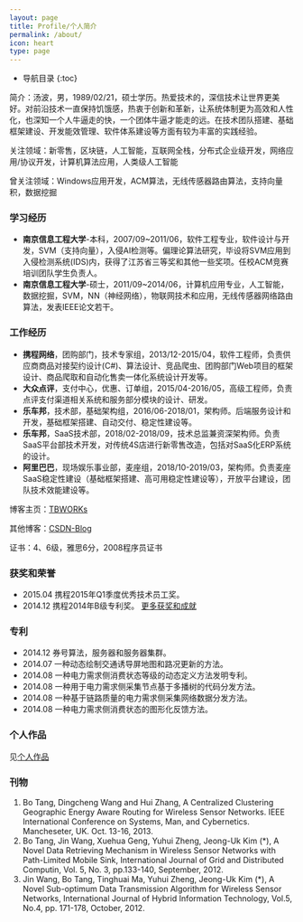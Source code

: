 ```yaml
---
layout: page
title: Profile/个人简介
permalink: /about/
icon: heart
type: page
---
```


* 导航目录
{:toc}

简介：汤波，男，1989/02/21，硕士学历。热爱技术的，深信技术让世界更美好。对前沿技术一直保持饥饿感，热衷于创新和革新，让系统体制更为高效和人性化，也深知一个人牛逼走的快，一个团体牛逼才能走的远。在技术团队搭建、基础框架建设、开发能效管理、软件体系建设等方面有较为丰富的实践经验。

关注领域：新零售，区块链，人工智能，互联网全栈，分布式企业级开发，网络应用/协议开发，计算机算法应用，人类级人工智能

曾关注领域：Windows应用开发，ACM算法，无线传感器路由算法，支持向量积，数据挖掘

### 学习经历
- **南京信息工程大学**-本科，2007/09~2011/06，软件工程专业，软件设计与开发，SVM（支持向量），入侵AI检测等。偏理论算法研究，毕设将SVM应用到入侵检测系统(IDS)内，获得了江苏省三等奖和其他一些奖项。任校ACM竞赛培训团队学生负责人。
- **南京信息工程大学**-硕士，2011/09~2014/06，计算机应用专业，人工智能，数据挖掘，SVM，NN（神经网络），物联网技术和应用，无线传感器网络路由算法，发表IEEE论文若干。  


### 工作经历
- **携程网络**，团购部门，技术专家组，2013/12-2015/04，软件工程师，负责供应商商品对接契约设计(C#)、算法设计、竞品爬虫、团购部门Web项目的框架设计、商品爬取和自动化售卖一体化系统设计开发等。
- **大众点评**，支付中心，优惠、订单组，2015/04-2016/05，高级工程师，负责点评支付渠道相关系统和服务部分模块的设计、研发。
- **乐车邦**，技术部，基础架构组，2016/06-2018/01，架构师。后端服务设计和开发，基础框架搭建、自动交付、稳定性建设等。
- **乐车邦**，SaaS技术部，2018/02-2018/09，技术总监兼资深架构师。负责SaaS平台部技术开发，对传统4S店进行新零售改造，包括对SaaS化ERP系统的设计。
- **阿里巴巴**，现场娱乐事业部，麦座组，2018/10-2019/03，架构师。负责麦座SaaS稳定性建设（基础框架搭建、高可用稳定性建设等），开放平台建设，团队技术效能建设等。

博客主页：[TBWORKs](http://www.tbwork.org)

其他博客：[CSDN-Blog](http://www.tbwood.cn)

证书：4、6级，雅思6分，2008程序员证书

### 获奖和荣誉

* 2015.04 携程2015年Q1季度优秀技术员工奖。
* 2014.12 携程2014年B级专利奖。
[更多获奖和成就](/2007/09/01/prize-and-achievements)

### 专利

* 2014.12 券号算法，服务器和服务器集群。
* 2014.07 一种动态绘制交通诱导屏地图和路况更新的方法。
* 2014.08 一种电力需求侧消费状态等级的动态定义方法发明专利。
* 2014.08 一种用于电力需求侧采集节点基于多播树的代码分发方法。
* 2014.08 一种基于链路质量的电力需求侧采集网络数据分发方法。
* 2014.08 一种电力需求侧消费状态的图形化反馈方法。

### 个人作品
见[个人作品](/artifacts)

### 刊物
1. Bo Tang, Dingcheng Wang and Hui Zhang, A Centralized Clustering Geographic Energy Aware Routing for Wireless Sensor Networks. IEEE International Conference on Systems, Man, and Cybernetics. Mancheseter, UK. Oct. 13-16, 2013.
2. Bo Tang, Jin Wang, Xuehua Geng, Yuhui Zheng, Jeong-Uk Kim (*), A Novel Data Retrieving Mechanism in Wireless Sensor Networks with Path-Limited Mobile Sink, International Journal of Grid and Distributed Computin, Vol. 5, No. 3, pp.133-140, September, 2012.
3. Jin Wang, Bo Tang, Tinghuai Ma, Yuhui Zheng, Jeong-Uk Kim (*), A Novel Sub-optimum Data Transmission Algorithm for Wireless Sensor Networks, International Journal of Hybrid Information Technology, Vol.5, No.4, pp. 171-178, October, 2012.

